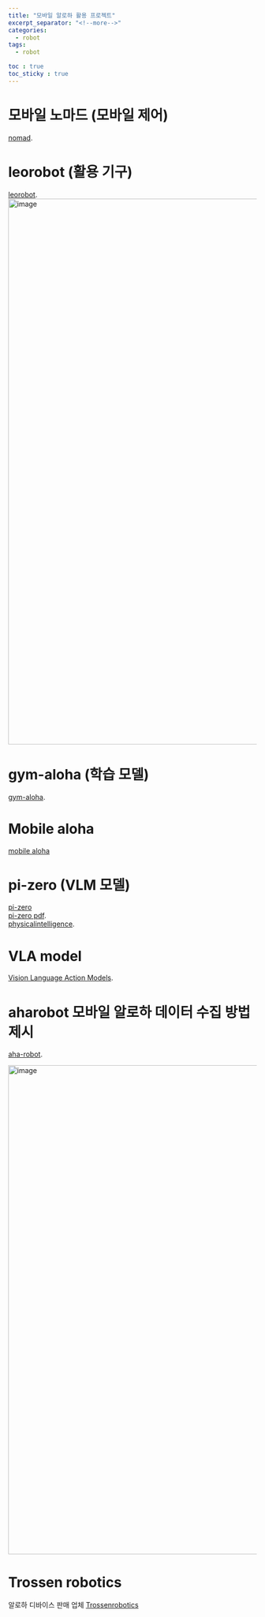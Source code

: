 ```yaml
---
title: "모바일 알로하 활용 프로젝트"
excerpt_separator: "<!--more-->"
categories:
  - robot
tags:
  - robot

toc : true
toc_sticky : true
---
```


# 모바일 노마드 (모바일 제어)
[nomad](https://general-navigation-models.github.io/nomad/).  

# leorobot (활용 기구)
[leorobot](https://github.com/huggingface/lerobot/blob/main/examples/11_use_lekiwi.md).  
<img width="1106" alt="image" src="https://github.com/user-attachments/assets/427a5368-3451-4cf2-b6bd-40111d64d522" />

# gym-aloha (학습 모델)
[gym-aloha](https://github.com/huggingface/gym-aloha).  

# Mobile aloha
[mobile aloha](https://mobile-aloha.github.io/)     

# pi-zero (VLM 모델)   
[pi-zero](https://huggingface.co/blog/pi0)   
[pi-zero pdf](https://www.physicalintelligence.company/download/pi0.pdf).  
[physicalintelligence](https://www.physicalintelligence.company/blog/openpi).   

# VLA model
[Vision Language Action Models](https://learnopencv.com/vision-language-action-models-lerobot-policy/).    

# aharobot 모바일 알로하 데이터 수집 방법 제시
[aha-robot](https://aha-robot.github.io/).  

<img width="991" alt="image" src="https://github.com/user-attachments/assets/b6bc436a-160b-48fd-8095-c2371d539010" />

# Trossen robotics
알로하 디바이스 판매 업체 
[Trossenrobotics](https://www.trossenrobotics.com/post/pi-zero-on-aloha-part-1)
